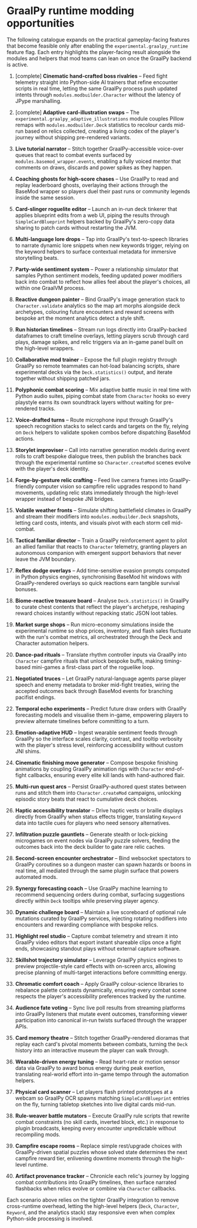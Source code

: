 # GraalPy runtime modding opportunities

The following catalogue expands on the practical gameplay-facing features that become feasible only after enabling the `experimental.graalpy_runtime` feature flag. Each entry highlights the player-facing result alongside the modules and helpers that mod teams can lean on once the GraalPy backend is active.

1. [complete] **Cinematic hand-crafted boss rivalries** – Feed fight telemetry straight into Python-side AI trainers that refine encounter scripts in real time, letting the same GraalPy process push updated intents through `modules.modbuilder.Character` without the latency of JPype marshalling.
2. [complete] **Adaptive card-illustration swaps** – The `experimental.graalpy_adaptive_illustrations` module couples Pillow remaps with `modules.modbuilder.Deck` statistics to recolour cards mid-run based on relics collected, creating a living codex of the player's journey without shipping pre-rendered variants.
3. **Live tutorial narrator** – Stitch together GraalPy-accessible voice-over queues that react to combat events surfaced by `modules.basemod_wrapper.events`, enabling a fully voiced mentor that comments on draws, discards and power spikes as they happen.
4. **Coaching ghosts for high-score chases** – Use GraalPy to read and replay leaderboard ghosts, overlaying their actions through the BaseMod wrapper so players duel their past runs or community legends inside the same session.
5. **Card-slinger roguelite editor** – Launch an in-run deck tinkerer that applies blueprint edits from a web UI, piping the results through `SimpleCardBlueprint` helpers backed by GraalPy's zero-copy data sharing to patch cards without restarting the JVM.
6. **Multi-language lore drops** – Tap into GraalPy's text-to-speech libraries to narrate dynamic lore snippets when new keywords trigger, relying on the keyword helpers to surface contextual metadata for immersive storytelling beats.
7. **Party-wide sentiment system** – Power a relationship simulator that samples Python sentiment models, feeding updated power modifiers back into combat to reflect how allies feel about the player's choices, all within one GraalVM process.
8. **Reactive dungeon painter** – Bind GraalPy's image generation stack to `Character.validate` analytics so the map art morphs alongside deck archetypes, colouring future encounters and reward screens with bespoke art the moment analytics detect a style shift.
9. **Run historian timelines** – Stream run logs directly into GraalPy-backed dataframes to craft timeline overlays, letting players scrub through card plays, damage spikes, and relic triggers via an in-game panel built on the high-level wrappers.
10. **Collaborative mod trainer** – Expose the full plugin registry through GraalPy so remote teammates can hot-load balancing scripts, share experimental decks via the `Deck.statistics()` output, and iterate together without shipping patched jars.

11. **Polyphonic combat scoring** – Mix adaptive battle music in real time with Python audio suites, piping combat state from `Character` hooks so every playstyle earns its own soundtrack layers without waiting for pre-rendered tracks.
12. **Voice-drafted turns** – Route microphone input through GraalPy's speech recognition stacks to select cards and targets on the fly, relying on `Deck` helpers to validate spoken combos before dispatching BaseMod actions.
13. **Storylet improviser** – Call into narrative generation models during event rolls to craft bespoke dialogue trees, then publish the branches back through the experimental runtime so `Character.createMod` scenes evolve with the player's deck identity.
14. **Forge-by-gesture relic crafting** – Feed live camera frames into GraalPy-friendly computer vision so campfire relic upgrades respond to hand movements, updating relic stats immediately through the high-level wrapper instead of bespoke JNI bridges.
15. **Volatile weather fronts** – Simulate shifting battlefield climates in GraalPy and stream their modifiers into `modules.modbuilder.Deck` snapshots, letting card costs, intents, and visuals pivot with each storm cell mid-combat.
16. **Tactical familiar director** – Train a GraalPy reinforcement agent to pilot an allied familiar that reacts to `Character` telemetry, granting players an autonomous companion with emergent support behaviors that never leave the JVM boundary.
17. **Reflex dodge overlays** – Add time-sensitive evasion prompts computed in Python physics engines, synchronising BaseMod hit windows with GraalPy-rendered overlays so quick reactions earn tangible survival bonuses.
18. **Biome-reactive treasure board** – Analyse `Deck.statistics()` in GraalPy to curate chest contents that reflect the player's archetype, reshaping reward choices instantly without repacking static JSON loot tables.
19. **Market surge shops** – Run micro-economy simulations inside the experimental runtime so shop prices, inventory, and flash sales fluctuate with the run's combat metrics, all orchestrated through the Deck and Character automation helpers.
20. **Dance-pad rituals** – Translate rhythm controller inputs via GraalPy into `Character` campfire rituals that unlock bespoke buffs, making timing-based mini-games a first-class part of the roguelike loop.
21. **Negotiated truces** – Let GraalPy natural-language agents parse player speech and enemy metadata to broker mid-fight treaties, wiring the accepted outcomes back through BaseMod events for branching pacifist endings.
22. **Temporal echo experiments** – Predict future draw orders with GraalPy forecasting models and visualise them in-game, empowering players to preview alternate timelines before committing to a turn.
23. **Emotion-adaptive HUD** – Ingest wearable sentiment feeds through GraalPy so the interface scales clarity, contrast, and tooltip verbosity with the player's stress level, reinforcing accessibility without custom JNI shims.
24. **Cinematic finishing move generator** – Compose bespoke finishing animations by coupling GraalPy animation rigs with `Character` end-of-fight callbacks, ensuring every elite kill lands with hand-authored flair.
25. **Multi-run quest arcs** – Persist GraalPy-authored quest states between runs and stitch them into `Character.createMod` campaigns, unlocking episodic story beats that react to cumulative deck choices.
26. **Haptic accessibility translator** – Drive haptic vests or braille displays directly from GraalPy when status effects trigger, translating `Keyword` data into tactile cues for players who need sensory alternatives.
27. **Infiltration puzzle gauntlets** – Generate stealth or lock-picking microgames on event nodes via GraalPy puzzle solvers, feeding the outcomes back into the deck builder to gate rare relic caches.
28. **Second-screen encounter orchestrator** – Bind websocket spectators to GraalPy coroutines so a dungeon master can spawn hazards or boons in real time, all mediated through the same plugin surface that powers automated mods.
29. **Synergy forecasting coach** – Use GraalPy machine learning to recommend sequencing orders during combat, surfacing suggestions directly within `Deck` tooltips while preserving player agency.
30. **Dynamic challenge board** – Maintain a live scoreboard of optional rule mutations curated by GraalPy services, injecting rotating modifiers into encounters and rewarding compliance with bespoke relics.
31. **Highlight reel studio** – Capture combat telemetry and stream it into GraalPy video editors that export instant shareable clips once a fight ends, showcasing standout plays without external capture software.
32. **Skillshot trajectory simulator** – Leverage GraalPy physics engines to preview projectile-style card effects with on-screen arcs, allowing precise planning of multi-target interactions before committing energy.
33. **Chromatic comfort coach** – Apply GraalPy colour-science libraries to rebalance palette contrasts dynamically, ensuring every combat scene respects the player's accessibility preferences tracked by the runtime.
34. **Audience fate voting** – Sync live poll results from streaming platforms into GraalPy listeners that mutate event outcomes, transforming viewer participation into canonical in-run twists surfaced through the wrapper APIs.
35. **Card memory theatre** – Stitch together GraalPy-rendered dioramas that replay each card's pivotal moments between combats, turning the `Deck` history into an interactive museum the player can walk through.
36. **Wearable-driven energy tuning** – Read heart-rate or motion sensor data via GraalPy to award bonus energy during peak exertion, translating real-world effort into in-game tempo through the automation helpers.
37. **Physical card scanner** – Let players flash printed prototypes at a webcam so GraalPy OCR spawns matching `SimpleCardBlueprint` entries on the fly, turning tabletop sketches into live digital cards mid-run.
38. **Rule-weaver battle mutators** – Execute GraalPy rule scripts that rewrite combat constraints (no skill cards, inverted block, etc.) in response to plugin broadcasts, keeping every encounter unpredictable without recompiling mods.
39. **Campfire escape rooms** – Replace simple rest/upgrade choices with GraalPy-driven spatial puzzles whose solved state determines the next campfire reward tier, enlivening downtime moments through the high-level runtime.
40. **Artifact provenance tracker** – Chronicle each relic's journey by logging combat contributions into GraalPy timelines, then surface narrated flashbacks when relics evolve or combine via `Character` callbacks.

Each scenario above relies on the tighter GraalPy integration to remove cross-runtime overhead, letting the high-level helpers (`Deck`, `Character`, `Keyword`, and the analytics stack) stay responsive even when complex Python-side processing is involved.
